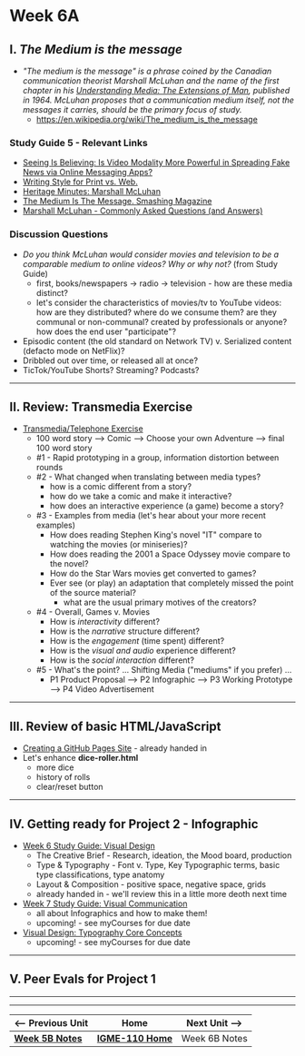 # Week 6A

## I. *The Medium is the message*

- *"The medium is the message" is a phrase coined by the Canadian communication theorist Marshall McLuhan and the name of the first chapter in his [Understanding Media: The Extensions of Man](https://mcluhan.org/understanding-media/), published in 1964. McLuhan proposes that a communication medium itself, not the messages it carries, should be the primary focus of study.*
  - https://en.wikipedia.org/wiki/The_medium_is_the_message

### Study Guide 5 - Relevant Links
- [Seeing Is Believing: Is Video Modality More Powerful in Spreading Fake News via Online Messaging Apps?](https://academic.oup.com/jcmc/article/26/6/301/6336055)
- [Writing Style for Print vs. Web. ](https://www.nngroup.com/articles/writing-style-for-print-vs-web/)
- [Heritage Minutes: Marshall McLuhan](https://www.youtube.com/watch?v=QNKpK_InQHQ)
- [The Medium Is The Message. Smashing Magazine](https://www.smashingmagazine.com/2011/07/the-medium-is-the-message/)
- [Marshall McLuhan - Commonly Asked Questions (and Answers)](https://www.marshallmcluhan.com/common-questions/)

### Discussion Questions

- *Do you think McLuhan would consider movies and television to be a comparable medium to online videos? Why or why not?* (from Study Guide)
  - first, books/newspapers -> radio -> television - how are these media distinct?
  - let's consider the characteristics of movies/tv to YouTube videos: how are they distributed? where do we consume them? are they communal or non-communal? created by professionals or anyone? how does the end user "participate"?
- Episodic content (the old standard on Network TV) v. Serialized content (defacto mode on NetFlix)?
- Dribbled out over time, or released all at once?
- TicTok/YouTube Shorts? Streaming? Podcasts?

---

## II. Review: Transmedia Exercise
- [Transmedia/Telephone Exercise](5B.md#iv-in-class-exercise---transmedia-round-robintelephone-game)
  - 100 word story --> Comic -->  Choose your own Adventure --> final 100 word story
  - #1 - Rapid prototyping in a group, information distortion between rounds
  - #2 - What changed when translating between media types?
    - how is a comic different from a story?
    - how do we take a comic and make it interactive?
    - how does an interactive experience (a game) become a story?
  - #3 - Examples from media (let's hear about your more recent examples)
    - How does reading Stephen King's novel "IT" compare to watching the movies (or miniseries)?
    - How does reading the 2001 a Space Odyssey movie compare to the novel?
    - How do the Star Wars movies get converted to games?
    - Ever see (or play) an adaptation that completely missed the point of the source material?
      - what are the usual primary motives of the creators?
  - #4 - Overall, Games v. Movies
    - How is *interactivity* different?
    - How is the *narrative* structure different?
    - How is the *engagement* (time spent) different?
    - How is the *visual and audio* experience different?
    - How is the *social interaction* different?
  - #5 - What's the point? ... Shifting Media ("mediums" if you prefer) ...
    - P1 Product Proposal --> P2 Infographic --> P3 Working Prototype --> P4 Video Advertisement

---

## III. Review of basic HTML/JavaScript
- [Creating a GitHub Pages Site](../exercises/github-pages-site.md) - already handed in
- Let's enhance **dice-roller.html**
    - more dice
    - history of rolls
    - clear/reset button

---

## IV. Getting ready for Project 2 - Infographic
- [Week 6 Study Guide: Visual Design](https://docs.google.com/document/d/1wA7yfU2o4mPVfP88kHgBjJwjDIjfqMgIc54fLxeIOE0/edit?usp=sharing)
  - The Creative Brief - Research, ideation, the Mood board, production
  - Type & Typography - Font v. Type, Key Typographic terms, basic type classifications, type anatomy
  - Layout & Composition - positive space, negative space, grids
  - already handed in - we'll review this in a little more deoth next time
- [Week 7 Study Guide: Visual Communication](https://docs.google.com/document/d/1yZJ_X0Gcly28FiJ-OHMNUh9EeAgkAbkZuoKdoskXO4M/copy)
  - all about Infographics and how to make them!
  - upcoming! - see myCourses for due date
- [Visual Design: Typography Core Concepts](https://docs.google.com/document/d/1pCe1UT-s44cUaa9AJ3OFoHKkBphtrYAz1CXQoDRPYOg/)
  - upcoming! - see myCourses for due date

---

## V. Peer Evals for Project 1

---
---

| <-- Previous Unit | Home | Next Unit -->
| --- | --- | --- 
|   [**Week 5B Notes**](5B.md)  |  [**IGME-110 Home**](../) | Week 6B Notes

